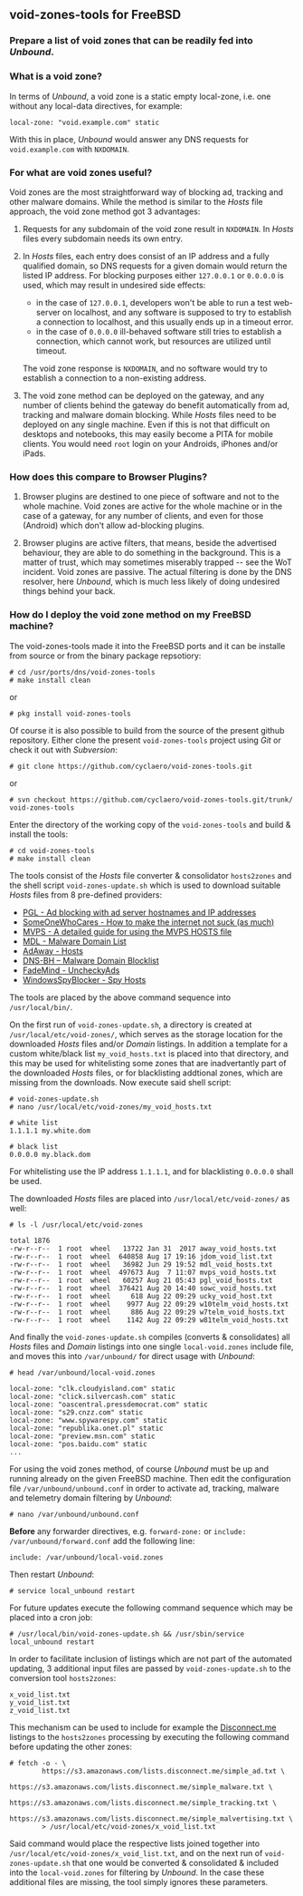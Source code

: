 ## void-zones-tools for FreeBSD
### Prepare a list of void zones that can be readily fed into *Unbound*.

### What is a void zone?

In terms of *Unbound*, a void zone is a static empty local-zone, i.e. one without any local-data directives, for example:
    
    local-zone: "void.example.com" static
    
With this in place, *Unbound* would answer any DNS requests for `void.example.com` with `NXDOMAIN`.


### For what are void zones useful?

Void zones are the most straightforward way of blocking ad, tracking and other malware domains.
While the method is similar to the *Hosts* file approach, the void zone method got 3 advantages:

1. Requests for any subdomain of the void zone result in `NXDOMAIN`.
   In *Hosts* files every subdomain needs its own entry.

2. In *Hosts* files, each entry does consist of an IP address and a fully qualified domain,
   so DNS requests for a given domain would return the listed IP address. For blocking
   purposes either `127.0.0.1` or `0.0.0.0` is used, which may result in undesired side effects:
   
   - in the case of `127.0.0.1`, developers won't be able to run a test web-server on localhost,
     and any software is supposed to try to establish a connection to localhost, and this 
     usually ends up in a timeout error. 
   - in the case of `0.0.0.0` ill-behaved software still tries to establish a connection, which
     cannot work, but resources are utilized until timeout.
   
   The void zone response is `NXDOMAIN`, and no software would try to establish a connection
   to a non-existing address.

3. The void zone method can be deployed on the gateway, and any number of clients behind the
   gateway do benefit automatically from ad, tracking and malware domain blocking. While *Hosts*
   files need to be deployed on any single machine. Even if this is not that difficult on
   desktops and notebooks, this may easily become a PITA for mobile clients. You would need
   `root` login on your Androids, iPhones and/or iPads.


### How does this compare to Browser Plugins?

1. Browser plugins are destined to one piece of software and not to the whole machine.
   Void zones are active for the whole machine or in the case of a gateway, for any
   number of clients, and even for those (Android) which don't allow ad-blocking plugins.

2. Browser plugins are active filters, that means, beside the advertised behaviour, they
   are able to do something in the background. This is a matter of trust, which may
   sometimes miserably trapped -- see the WoT incident. Void zones are passive. The actual
   filtering is done by the DNS resolver, here *Unbound*, which is much less likely of doing
   undesired things behind your back.


### How do I deploy the void zone method on my FreeBSD machine?

The void-zones-tools made it into the FreeBSD ports and it can be installe from source or from the binary package repsotiory:

    # cd /usr/ports/dns/void-zones-tools
    # make install clean
    
or

    # pkg install void-zones-tools


Of course it is also possible to build from the source of the present github repository. Either clone the present `void-zones-tools` project using *Git* or check it out with *Subversion*:

    # git clone https://github.com/cyclaero/void-zones-tools.git

or

    # svn checkout https://github.com/cyclaero/void-zones-tools.git/trunk/ void-zones-tools
    
Enter the directory of the working copy of the `void-zones-tools` and build & install the tools:

    # cd void-zones-tools
    # make install clean
    

The tools consist of the *Hosts* file converter & consolidator `hosts2zones` and the shell script
`void-zones-update.sh` which is used to download suitable *Hosts* files from 8 pre-defined providers:

* [PGL - Ad blocking with ad server hostnames and IP addresses](http://pgl.yoyo.org/adservers/)
* [SomeOneWhoCares - How to make the internet not suck (as much)](http://someonewhocares.org/hosts/zero/)
* [MVPS - A detailed guide for using the MVPS HOSTS file](http://winhelp2002.mvps.org/)
* [MDL - Malware Domain List](http://www.malwaredomainlist.com/)
* [AdAway - Hosts](https://github.com/AdAway/AdAway/)
* [DNS-BH – Malware Domain Blocklist](http://www.malwaredomains.com/)
* [FadeMind - UncheckyAds](https://github.com/FadeMind/hosts.extras/)
* [WindowsSpyBlocker - Spy Hosts](https://github.com/crazy-max/WindowsSpyBlocker/)


The tools are placed by the above command sequence into `/usr/local/bin/`.

On the first run of `void-zones-update.sh`, a directory is created at `/usr/local/etc/void-zones/`,
which serves as the storage location for the downloaded *Hosts* files and/or *Domain* listings. In
addition a template for a custom white/black list `my_void_hosts.txt` is placed into that directory,
and this may be used for whitelisting some zones that are inadvertantly part of the downloaded *Hosts* files,
or for blacklisting addtional zones, which are missing from the downloads. Now execute said shell script:

    # void-zones-update.sh
    # nano /usr/local/etc/void-zones/my_void_hosts.txt
    
    # white list
    1.1.1.1 my.white.dom

    # black list
    0.0.0.0 my.black.dom

For whitelisting use the IP address `1.1.1.1`, and for blacklisting `0.0.0.0` shall be used.

The downloaded *Hosts* files are  placed into `/usr/local/etc/void-zones/` as well:

    # ls -l /usr/local/etc/void-zones

    total 1876
    -rw-r--r--  1 root  wheel   13722 Jan 31  2017 away_void_hosts.txt
    -rw-r--r--  1 root  wheel  640858 Aug 17 19:16 jdom_void_list.txt
    -rw-r--r--  1 root  wheel   36982 Jun 29 19:52 mdl_void_hosts.txt
    -rw-r--r--  1 root  wheel  497673 Aug  7 11:07 mvps_void_hosts.txt
    -rw-r--r--  1 root  wheel   60257 Aug 21 05:43 pgl_void_hosts.txt
    -rw-r--r--  1 root  wheel  376421 Aug 20 14:40 sowc_void_hosts.txt
    -rw-r--r--  1 root  wheel     618 Aug 22 09:29 ucky_void_host.txt
    -rw-r--r--  1 root  wheel    9977 Aug 22 09:29 w10telm_void_hosts.txt
    -rw-r--r--  1 root  wheel     886 Aug 22 09:29 w7telm_void_hosts.txt
    -rw-r--r--  1 root  wheel    1142 Aug 22 09:29 w81telm_void_hosts.txt

And finally the `void-zones-update.sh` compiles (converts & consolidates) all *Hosts* files
and *Domain* listings into one single `local-void.zones` include file, and moves this into
`/var/unbound/` for direct usage with *Unbound*:

    # head /var/unbound/local-void.zones
    
    local-zone: "clk.cloudyisland.com" static
    local-zone: "click.silvercash.com" static
    local-zone: "oascentral.pressdemocrat.com" static
    local-zone: "s29.cnzz.com" static
    local-zone: "www.spywarespy.com" static
    local-zone: "republika.onet.pl" static
    local-zone: "preview.msn.com" static
    local-zone: "pos.baidu.com" static
    ...

For using the void zones method, of course *Unbound* must be up and running already on the given FreeBSD machine.
Then edit the configuration file `/var/unbound/unbound.conf` in order to activate ad, tracking, malware and telemetry domain
filtering by *Unbound*:

    # nano /var/unbound/unbound.conf

**Before** any forwarder directives, e.g. `forward-zone:` or `include: /var/unbound/forward.conf` add the following line:

    include: /var/unbound/local-void.zones

Then restart *Unbound*:

    # service local_unbound restart

For future updates execute the following command sequence which may be placed into a cron job:

    # /usr/local/bin/void-zones-update.sh && /usr/sbin/service local_unbound restart

In order to facilitate inclusion of listings which are not part of the automated updating, 3 additional input files are
passed by `void-zones-update.sh` to the conversion tool `hosts2zones`:

    x_void_list.txt
    y_void_list.txt
    z_void_list.txt
    
This mechanism can be used to include for example the [Disconnect.me](https://github.com/chrisaljoudi/uBlock/issues/1406)
listings to the `hosts2zones` processing by executing the following command before updating the other zones:

    # fetch -o - \
            https://s3.amazonaws.com/lists.disconnect.me/simple_ad.txt \
            https://s3.amazonaws.com/lists.disconnect.me/simple_malware.txt \
            https://s3.amazonaws.com/lists.disconnect.me/simple_tracking.txt \
            https://s3.amazonaws.com/lists.disconnect.me/simple_malvertising.txt \
            > /usr/local/etc/void-zones/x_void_list.txt

Said command would place the respective lists joined together into `/usr/local/etc/void-zones/x_void_list.txt`, and on the
next run of `void-zones-update.sh` that one would be  converted & consolidated & included into the `local-void.zones` for
filtering by *Unbound*. In the case these additional files are missing, the tool simply ignores these parameters.
